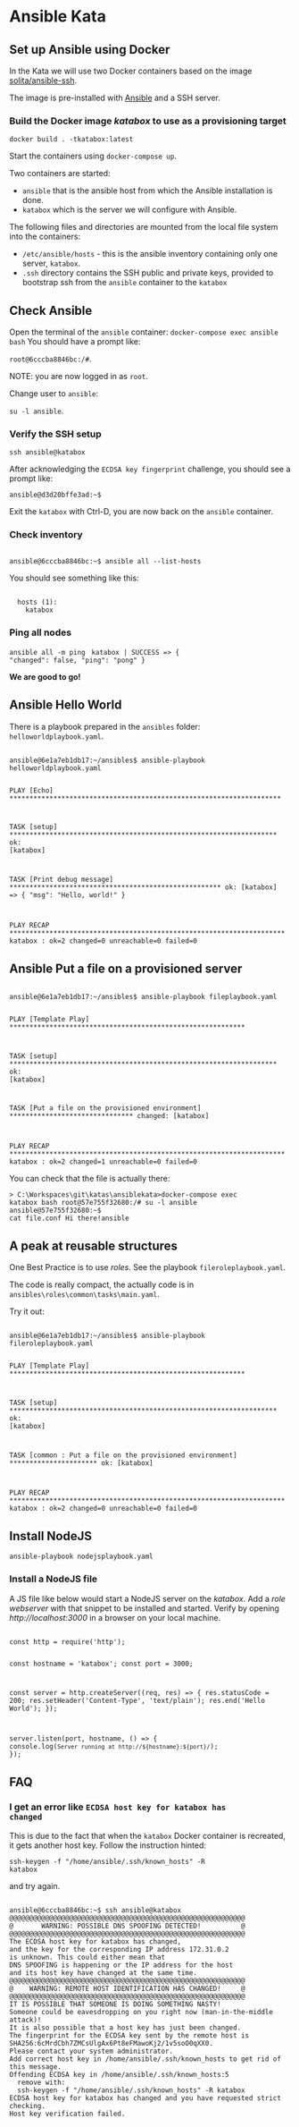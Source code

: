 # Ansible Kata

## Set up Ansible using Docker
In the Kata we will use two Docker containers based on the image [solita/ansible-ssh](https://hub.docker.com/r/solita/ansible-ssh).

The image is pre-installed with [Ansible](https://docs.ansible.com/) and a SSH server.

### Build the Docker image *katabox* to use as a provisioning target
<code>docker build . -tkatabox:latest</code>

Start the containers using <code>docker-compose up</code>.

Two containers are started:
- <code>ansible</code> that is the ansible host from which the Ansible installation is done.
- <code>katabox</code> which is the server we will configure with Ansible.

The following files and directories are mounted from the local file system into the containers:
- <code>/etc/ansible/hosts</code> - this is the ansible inventory containing only one server, <code>katabox</code>.
- <code>.ssh</code> directory contains the SSH public and private keys, provided to bootstrap ssh from the <code>ansible</code> container to the <code>katabox</code>

## Check Ansible
Open the terminal of the <code>ansible</code> container:
<code>docker-compose exec ansible bash</code>
You should have a prompt like:

<code>root@6cccba8846bc:/#</code>.

NOTE: you are now logged in as <code>root</code>. 

Change user to <code>ansible</code>:

<code>su -l ansible</code>.

### Verify the SSH setup
<code>ssh ansible@katabox</code>

After acknowledging the <code>ECDSA key fingerprint</code> challenge, you should see a prompt like:

<code>ansible@d3d20bffe3ad:~$</code>

Exit the <code>katabox</code> with Ctrl-D, you are now back on the <code>ansible</code> container.

### Check inventory
<code>
ansible@6cccba8846bc:~$ ansible all --list-hosts
</code>

You should see something like this:

<code>
  hosts (1):
    katabox
</code>

### Ping all nodes
<code>ansible all -m ping</code>
<code>
katabox | SUCCESS => {
    "changed": false,
    "ping": "pong"
}
</code>

**We are good to go!**

## Ansible Hello World
There is a playbook prepared in the <code>ansibles</code> folder: <code>helloworldplaybook.yaml</code>.

<code>
ansible@6e1a7eb1db17:~/ansibles$ ansible-playbook helloworldplaybook.yaml

PLAY [Echo] ********************************************************************

TASK [setup] *******************************************************************
ok: [katabox]

TASK [Print debug message] *****************************************************
ok: [katabox] => {
    "msg": "Hello, world!"
}

PLAY RECAP *********************************************************************
katabox                    : ok=2    changed=0    unreachable=0    failed=0
</code>

## Ansible Put a file on a provisioned server
<code>
ansible@6e1a7eb1db17:~/ansibles$ ansible-playbook fileplaybook.yaml

PLAY [Template Play] ***********************************************************

TASK [setup] *******************************************************************
ok: [katabox]

TASK [Put a file on the provisioned environment] *******************************
changed: [katabox]

PLAY RECAP *********************************************************************
katabox                    : ok=2    changed=1    unreachable=0    failed=0
</code>

You can check that the file is actually there:

<code>>
C:\Workspaces\git\katas\ansiblekata>docker-compose exec katabox bash
root@57e755f32680:/# su -l ansible
ansible@57e755f32680:~$ cat file.conf
Hi there!ansible
</code>

## A peak at reusable structures
One Best Practice is to use *roles*. See the playbook <code>fileroleplaybook.yaml</code>.

The code is really compact, the actually code is in <code>ansibles\roles\common\tasks\main.yaml</code>.

Try it out:

<code>
ansible@6e1a7eb1db17:~/ansibles$ ansible-playbook fileroleplaybook.yaml

PLAY [Template Play] ***********************************************************

TASK [setup] *******************************************************************
ok: [katabox]

TASK [common : Put a file on the provisioned environment] **********************
ok: [katabox]

PLAY RECAP *********************************************************************
katabox                    : ok=2    changed=0    unreachable=0    failed=0
</code>

## Install NodeJS
<code>ansible-playbook nodejsplaybook.yaml</code>

### Install a NodeJS file
A JS file like below would start a NodeJS server on the *katabox*.
Add a *role* *webserver* with that snippet to be installed and started.
Verify by opening *http://localhost:3000* in a browser on your local machine.

<code>
const http = require('http');

const hostname = 'katabox';
const port = 3000;

const server = http.createServer((req, res) => {
  res.statusCode = 200;
  res.setHeader('Content-Type', 'text/plain');
  res.end('Hello World');
});

server.listen(port, hostname, () => {
  console.log(`Server running at http://${hostname}:${port}/`);
});
</code>

## FAQ
### I get an error like <code>ECDSA host key for katabox has changed</code>
This is due to the fact that when the <code>katabox</code> Docker container is recreated, it gets another host key. Follow the instruction hinted:

<code>ssh-keygen -f "/home/ansible/.ssh/known_hosts" -R katabox</code>

and try again.

<code>
ansible@6cccba8846bc:~$ ssh ansible@katabox
@@@@@@@@@@@@@@@@@@@@@@@@@@@@@@@@@@@@@@@@@@@@@@@@@@@@@@@@@@@
@       WARNING: POSSIBLE DNS SPOOFING DETECTED!          @
@@@@@@@@@@@@@@@@@@@@@@@@@@@@@@@@@@@@@@@@@@@@@@@@@@@@@@@@@@@
The ECDSA host key for katabox has changed,
and the key for the corresponding IP address 172.31.0.2
is unknown. This could either mean that
DNS SPOOFING is happening or the IP address for the host
and its host key have changed at the same time.
@@@@@@@@@@@@@@@@@@@@@@@@@@@@@@@@@@@@@@@@@@@@@@@@@@@@@@@@@@@
@    WARNING: REMOTE HOST IDENTIFICATION HAS CHANGED!     @
@@@@@@@@@@@@@@@@@@@@@@@@@@@@@@@@@@@@@@@@@@@@@@@@@@@@@@@@@@@
IT IS POSSIBLE THAT SOMEONE IS DOING SOMETHING NASTY!
Someone could be eavesdropping on you right now (man-in-the-middle attack)!
It is also possible that a host key has just been changed.
The fingerprint for the ECDSA key sent by the remote host is
SHA256:6cMrdCbh7ZMCsUlgAx6Pt8eFMawoKj2/1v5soO0qXX0.
Please contact your system administrator.
Add correct host key in /home/ansible/.ssh/known_hosts to get rid of this message.
Offending ECDSA key in /home/ansible/.ssh/known_hosts:5
  remove with:
  ssh-keygen -f "/home/ansible/.ssh/known_hosts" -R katabox
ECDSA host key for katabox has changed and you have requested strict checking.
Host key verification failed.
</code>
